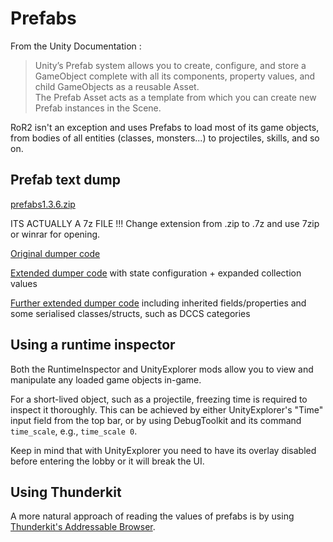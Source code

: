 # Prefabs
From the Unity Documentation :
> Unity’s Prefab system allows you to create, configure, and store a GameObject complete with all its components, property values, and child GameObjects as a reusable Asset. \
The Prefab Asset acts as a template from which you can create new Prefab instances in the Scene.

RoR2 isn't an exception and uses Prefabs to load most of its game objects, from bodies of all entities (classes, monsters...) to projectiles, skills, and so on.

## Prefab text dump
[prefabs1.3.6.zip](https://github.com/user-attachments/files/18200287/prefabs1.3.6.zip)

ITS ACTUALLY A 7z FILE !!! Change extension from .zip to .7z and use 7zip or winrar for opening.

[Original dumper code](https://gist.github.com/xiaoxiao921/9d7f5aa50676b475f3cf750b5ef57955)

[Extended dumper code](https://gist.github.com/yekoc/d632468df9ebc53641170301ac2f67ef) with state configuration + expanded collection values

[Further extended dumper code](https://gist.github.com/SChinchi/7dd6b321807e9166b65705e6aec96634) including inherited fields/properties and some serialised classes/structs, such as DCCS categories

## Using a runtime inspector

Both the RuntimeInspector and UnityExplorer mods allow you to view and manipulate any loaded game objects in-game.

For a short-lived object, such as a projectile, freezing time is required to inspect it thoroughly. This can be achieved by either UnityExplorer's "Time" input field from the top bar, or by using DebugToolkit and its command `time_scale`, e.g., `time_scale 0`.

Keep in mind that with UnityExplorer you need to have its overlay disabled before entering the lobby or it will break the UI.

## Using Thunderkit

A more natural approach of reading the values of prefabs is by using [Thunderkit's Addressable Browser](https://risk-of-thunder.github.io/R2Wiki/Mod-Creation/Thunderkit/Getting-Started/).